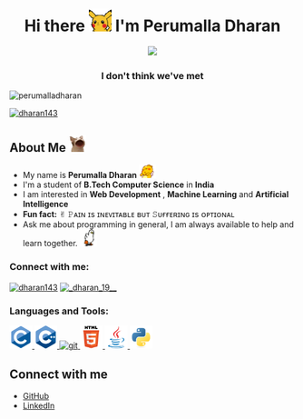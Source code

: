 <h1 align="center">Hi there
<img src="Media\ASPikaDab.gif" height="40">  I'm Perumalla Dharan</h1>
<p float="left">

<div align="center">
<img src='https://media.giphy.com/media/bcKmIWkUMCjVm/giphy.gif' width="200">
</div>
</p>
<h3 align="center">I don't think we've met</h3>

<p align="left"> <img src="https://komarev.com/ghpvc/?username=perumalladharan&label=Profile%20views&color=0e75b6&style=flat" alt="perumalladharan" /> </p>

<p align="left"> <a href="https://twitter.com/dharan143" target="blank"><img src="https://img.shields.io/twitter/follow/dharan143?logo=twitter&style=for-the-badge" alt="dharan143" /></a> </p>

##  About Me <img src="Media\933818109511479346.gif" width="30"> 

- My name is **Perumalla Dharan** <img src="Media\870667727151444068.gif" width="30">
- I'm a student of **B.Tech Computer Science** in **India**
- I am interested in **Web Development** , **Machine Learning** and **Artificial Intelligence**
- **Fun fact:** ✌︎ 𝙿ᴀɪɴ ɪs ɪɴᴇᴠɪᴛᴀʙʟᴇ ʙᴜᴛ 𝚂ᴜғғᴇʀɪɴɢ ɪs ᴏᴘᴛɪᴏɴᴀʟ
- Ask me about programming in general, I am always available to help and learn together. <img src="Media\981908669446889523.gif" width="30">

<h3 align="left">Connect with me:</h3>
<p align="left">
<a href="https://twitter.com/dharan143" target="blank"><img align="center" src="https://raw.githubusercontent.com/rahuldkjain/github-profile-readme-generator/master/src/images/icons/Social/twitter.svg" alt="dharan143" height="30" width="40" /></a>
<a href="https://instagram.com/_dharan_19__" target="blank"><img align="center" src="https://raw.githubusercontent.com/rahuldkjain/github-profile-readme-generator/master/src/images/icons/Social/instagram.svg" alt="_dharan_19__" height="30" width="40" /></a>
</p>

<h3 align="left">Languages and Tools:</h3>
<p align="left"> <a href="https://www.cprogramming.com/" target="_blank" rel="noreferrer"> <img src="https://raw.githubusercontent.com/devicons/devicon/master/icons/c/c-original.svg" alt="c" width="40" height="40"/> </a> <a href="https://www.w3schools.com/cpp/" target="_blank" rel="noreferrer"> <img src="https://raw.githubusercontent.com/devicons/devicon/master/icons/cplusplus/cplusplus-original.svg" alt="cplusplus" width="40" height="40"/> </a> <a href="https://git-scm.com/" target="_blank" rel="noreferrer"> <img src="https://www.vectorlogo.zone/logos/git-scm/git-scm-icon.svg" alt="git" width="40" height="40"/> </a> <a href="https://www.w3.org/html/" target="_blank" rel="noreferrer"> <img src="https://raw.githubusercontent.com/devicons/devicon/master/icons/html5/html5-original-wordmark.svg" alt="html5" width="40" height="40"/> </a> <a href="https://www.java.com" target="_blank" rel="noreferrer"> <img src="https://raw.githubusercontent.com/devicons/devicon/master/icons/java/java-original.svg" alt="java" width="40" height="40"/> </a> <a href="https://www.python.org" target="_blank" rel="noreferrer"> <img src="https://raw.githubusercontent.com/devicons/devicon/master/icons/python/python-original.svg" alt="python" width="40" height="40"/> </a> </p>

## Connect with me
- [GitHub](https://github.com/PerumallaDharan)
- [LinkedIn](https://www.linkedin.com/in/perumalla-dharan-481167208/)
